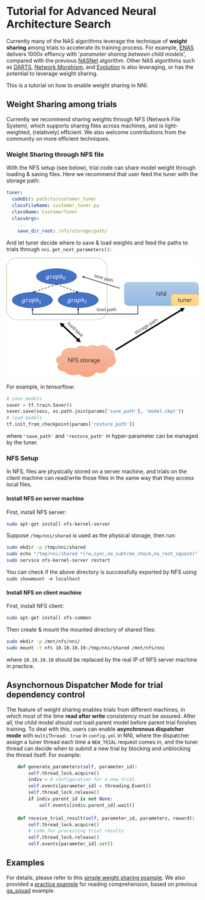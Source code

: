 # Tutorial for Advanced Neural Architecture Search
Currently many of the NAS algorithms leverage the technique of **weight sharing** among trials to accelerate its training process. For example, [ENAS][1] delivers 1000x effiency with '_parameter sharing between child models_', compared with the previous [NASNet][2] algorithm. Other NAS algorithms such as [DARTS][3], [Network Morphism][4], and [Evolution][5] is also leveraging, or has the potential to leverage weight sharing.

This is a tutorial on how to enable weight sharing in NNI.

## Weight Sharing among trials
Currently we recommend sharing weights through NFS (Network File System), which supports sharing files across machines, and is light-weighted, (relatively) efficient. We also welcome contributions from the community on more efficient techniques.

### Weight Sharing through NFS file
With the NFS setup (see below), trial code can share model weight through loading & saving files. Here we recommend that user feed the tuner with the storage path:
```yaml
tuner:
  codeDir: path/to/customer_tuner
  classFileName: customer_tuner.py 
  className: CustomerTuner
  classArgs:
    ...
    save_dir_root: /nfs/storage/path/
```
And let tuner decide where to save & load weights and feed the paths to trials through `nni.get_next_parameters()`:

![weight_sharing_design](./img/weight_sharing.png)

 For example, in tensorflow:
```python
# save models
saver = tf.train.Saver()
saver.save(sess, os.path.join(params['save_path'], 'model.ckpt'))
# load models
tf.init_from_checkpoint(params['restore_path'])
```
where `'save_path'` and `'restore_path'` in hyper-parameter can be managed by the tuner.

### NFS Setup
In NFS, files are physically stored on a server machine, and trials on the client machine can read/write those files in the same way that they access local files.

#### Install NFS on server machine
First, install NFS server:
```bash
sudo apt-get install nfs-kernel-server
```
Suppose `/tmp/nni/shared` is used as the physical storage, then run:
```bash
sudo mkdir -p /tmp/nni/shared
sudo echo "/tmp/nni/shared *(rw,sync,no_subtree_check,no_root_squash)" >> /etc/exports
sudo service nfs-kernel-server restart
```
You can check if the above directory is successfully exported by NFS using `sudo showmount -e localhost`

#### Install NFS on client machine
First, install NFS client:
```bash
sudo apt-get install nfs-common
```
Then create & mount the mounted directory of shared files:
```bash
sudo mkdir -p /mnt/nfs/nni/
sudo mount -t nfs 10.10.10.10:/tmp/nni/shared /mnt/nfs/nni
```
where `10.10.10.10` should be replaced by the real IP of NFS server machine in practice.

## Asynchornous Dispatcher Mode for trial dependency control
The feature of weight sharing enables trials from different machines, in which most of the time **read after write** consistency must be assured. After all, the child model should not load parent model before parent trial finishes training. To deal with this, users can enable **asynchronous dispatcher mode** with `multiThread: true` in `config.yml` in NNI, where the dispatcher assign a tuner thread each time a `NEW_TRIAL` request comes in, and the tuner thread can decide when to submit a new trial by blocking and unblocking the thread itself. For example:
```python
    def generate_parameters(self, parameter_id):
        self.thread_lock.acquire()
        indiv = # configuration for a new trial
        self.events[parameter_id] = threading.Event()
        self.thread_lock.release()
        if indiv.parent_id is not None:
            self.events[indiv.parent_id].wait()

    def receive_trial_result(self, parameter_id, parameters, reward):
        self.thread_lock.acquire()
        # code for processing trial results
        self.thread_lock.release()
        self.events[parameter_id].set()
```

## Examples
For details, please refer to this [simple weight sharing example](../test/async_sharing_test). We also provided a [practice example](../examples/trials/weight_sharing/ga_squad) for reading comprehension, based on previous [ga_squad](../examples/trials/ga_squad) example.

[1]: https://arxiv.org/abs/1802.03268
[2]: https://arxiv.org/abs/1707.07012
[3]: https://arxiv.org/abs/1806.09055
[4]: https://arxiv.org/abs/1806.10282
[5]: https://arxiv.org/abs/1703.01041 